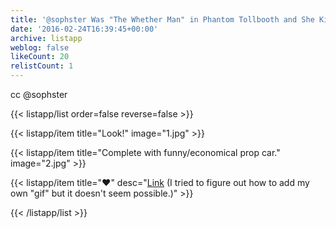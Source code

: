 ```yaml
---
title: '@sophster Was "The Whether Man" in Phantom Tollbooth and She Killed It'
date: '2016-02-24T16:39:45+00:00'
archive: listapp
weblog: false
likeCount: 20
relistCount: 1
---
```


cc @sophster

<!--more-->

{{< listapp/list order=false reverse=false >}}

   {{< listapp/item title="Look!"
      image="1.jpg" >}}

   {{< listapp/item title="Complete with funny/economical prop car."
      image="2.jpg" >}}

   {{< listapp/item title="❤️"
      desc="[Link](http://imgur.com/JgXVXHG) (I tried to figure out how to add my own \"gif\" but it doesn't seem possible.)" >}}

{{< /listapp/list >}}
